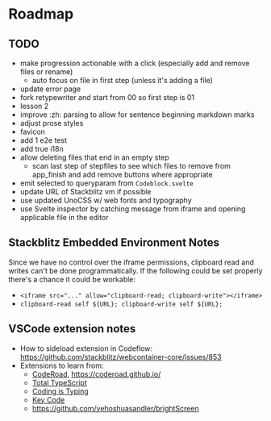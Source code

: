 # Roadmap

## TODO
- make progression actionable with a click (especially add and remove files or rename)
  - auto focus on file in first step (unless it's adding a file)
- update error page
- fork retypewriter and start from 00 so first step is 01
- lesson 2
- improve :zh: parsing to allow for sentence beginning markdown marks
- adjust prose styles
- favicon
- add 1 e2e test
- add true i18n
- allow deleting files that end in an empty step
  - scan last step of stepfiles to see which files to remove from app_finish and add remove buttons where appropriate
- emit selected to queryparam from `Codeblock.svelte`
- update URL of Stackblitz vm if possible
- use updated UnoCSS w/ web fonts and typography
- use Svelte inspector by catching message from iframe and opening applicable file in the editor

## Stackblitz Embedded Environment Notes

Since we have no control over the iframe permissions, clipboard read and writes can't be done programmatically. If the following could be set properly there's a chance it could be workable:
- `<iframe src="..." allow="clipboard-read; clipboard-write"></iframe>`
- `clipboard-read self ${URL}; clipboard-write self ${URL};`

## VSCode extension notes

- How to sideload extension in Codeflow: https://github.com/stackblitz/webcontainer-core/issues/853
- Extensions to learn from:
  - [CodeRoad](https://marketplace.visualstudio.com/items?itemName=CodeRoad.coderoad), https://coderoad.github.io/
  - [Total TypeScript](https://marketplace.visualstudio.com/items?itemName=mattpocock.ts-error-translator)
  - [Coding is Typing](https://marketplace.visualstudio.com/items?itemName=rhjiang.coding-is-typing)
  - [Key Code](https://marketplace.visualstudio.com/items?itemName=hamilton.key-code)
  - https://github.com/yehoshuasandler/brightScreen